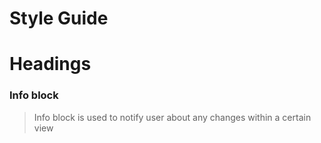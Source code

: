 # Style Guide

# Headings


### Info block
> Info block is used to notify user about any changes within a certain view
